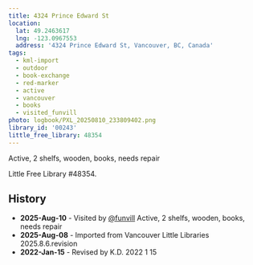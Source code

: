 ```yaml
---
title: 4324 Prince Edward St
location:
  lat: 49.2463617
  lng: -123.0967553
  address: '4324 Prince Edward St, Vancouver, BC, Canada'
tags:
  - kml-import
  - outdoor
  - book-exchange
  - red-marker
  - active
  - vancouver
  - books
  - visited_funvill   
photo: logbook/PXL_20250810_233809402.png
library_id: '00243'
little_free_library: 48354
---
```


Active, 2 shelfs, wooden, books, needs repair

Little Free Library #48354.

## History

- **2025-Aug-10** - Visited by [@funvill](https://blog.abluestar.com) Active, 2 shelfs, wooden, books, needs repair
- **2025-Aug-08** - Imported from Vancouver Little Libraries 2025.8.6.revision
- **2022-Jan-15** - Revised by K.D. 2022 1 15
